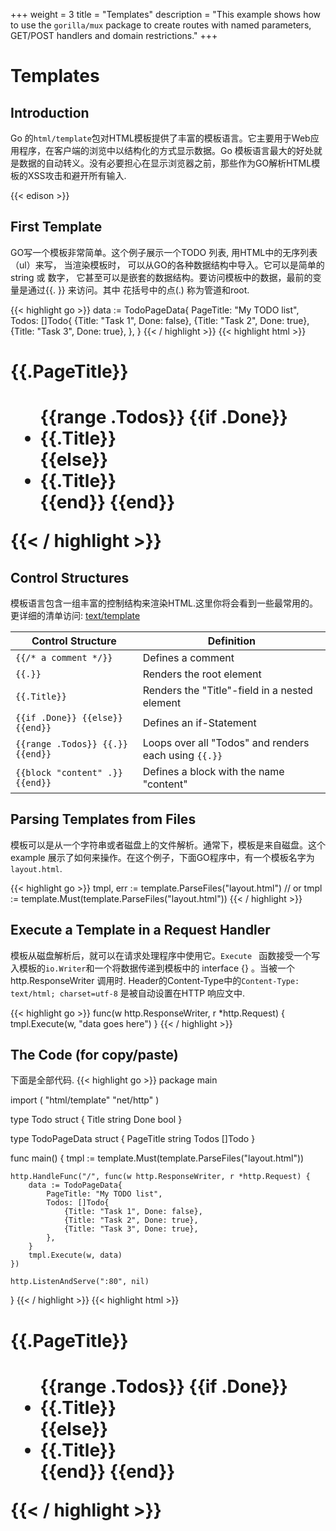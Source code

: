 +++
weight = 3
title = "Templates"
description = "This example shows how to use the `gorilla/mux` package to create routes with named parameters, GET/POST handlers and domain restrictions."
+++

# Templates

## Introduction
Go 的`html/template`包对HTML模板提供了丰富的模板语言。它主要用于Web应用程序，在客户端的浏览中以结构化的方式显示数据。Go 模板语言最大的好处就是数据的自动转义。没有必要担心在显示浏览器之前，那些作为GO解析HTML模板的XSS攻击和避开所有输入.

{{< edison >}}

## First Template
GO写一个模板非常简单。这个例子展示一个TODO 列表, 用HTML中的无序列表 （ul）来写， 当渲染模板时， 可以从GO的各种数据结构中导入。它可以是简单的string 或 数字， 它甚至可以是嵌套的数据结构。要访问模板中的数据，最前的变量是通过{{. }} 来访问。其中 花括号中的点(.) 称为管道和root.

{{< highlight go >}}
data := TodoPageData{
	PageTitle: "My TODO list",
	Todos: []Todo{
		{Title: "Task 1", Done: false},
		{Title: "Task 2", Done: true},
		{Title: "Task 3", Done: true},
	},
}
{{< / highlight >}}
{{< highlight html >}}
<h1>{{.PageTitle}}<h1>
<ul>
    {{range .Todos}}
        {{if .Done}}
            <li class="done">{{.Title}}</li>
        {{else}}
            <li>{{.Title}}</li>
        {{end}}
    {{end}}
</ul>
{{< / highlight >}}

## Control Structures
模板语言包含一组丰富的控制结构来渲染HTML.这里你将会看到一些最常用的。更详细的清单访问: <a target="_blank" href="https://golang.org/pkg/text/template/#hdr-Actions">text/template</a>

Control Structure | Definition
---|---
`{{/* a comment */}}` | Defines a comment
`{{.}}` | Renders the root element
`{{.Title}}` | Renders the "Title"-field in a nested element
`{{if .Done}} {{else}} {{end}}` | Defines an if-Statement
`{{range .Todos}} {{.}} {{end}}` | Loops over all "Todos" and renders each using `{{.}}`
`{{block "content" .}} {{end}}` | Defines a block with the name "content"

## Parsing Templates from Files
模板可以是从一个字符串或者磁盘上的文件解析。通常下，模板是来自磁盘。这个example 展示了如何来操作。在这个例子，下面GO程序中，有一个模板名字为`layout.html`.

{{< highlight go >}}
tmpl, err := template.ParseFiles("layout.html")
// or
tmpl := template.Must(template.ParseFiles("layout.html"))
{{< / highlight >}}

## Execute a Template in a Request Handler
模板从磁盘解析后，就可以在请求处理程序中使用它。`Execute ` 函数接受一个写入模板的`io.Writer`和一个将数据传递到模板中的 interface {} 。当被一个http.ResponseWriter 调用时. Header的Content-Type中的`Content-Type: text/html; charset=utf-8` 是被自动设置在HTTP 响应文中.

{{< highlight go >}}
func(w http.ResponseWriter, r *http.Request) {
	tmpl.Execute(w, "data goes here")
}
{{< / highlight >}}

## The Code (for copy/paste)
下面是全部代码.
{{< highlight go >}}
package main

import (
	"html/template"
	"net/http"
)

type Todo struct {
	Title string
	Done  bool
}

type TodoPageData struct {
	PageTitle string
	Todos     []Todo
}

func main() {
	tmpl := template.Must(template.ParseFiles("layout.html"))

	http.HandleFunc("/", func(w http.ResponseWriter, r *http.Request) {
		data := TodoPageData{
			PageTitle: "My TODO list",
			Todos: []Todo{
				{Title: "Task 1", Done: false},
				{Title: "Task 2", Done: true},
				{Title: "Task 3", Done: true},
			},
		}
		tmpl.Execute(w, data)
	})

	http.ListenAndServe(":80", nil)
}
{{< / highlight >}}
{{< highlight html >}}
<h1>{{.PageTitle}}<h1>
<ul>
    {{range .Todos}}
        {{if .Done}}
            <li class="done">{{.Title}}</li>
        {{else}}
            <li>{{.Title}}</li>
        {{end}}
    {{end}}
</ul>
{{< / highlight >}}
